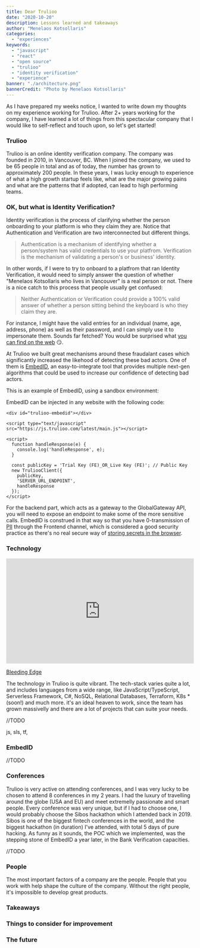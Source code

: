 ```yaml
---
title: Dear Trulioo
date: "2020-10-20"
description: Lessons learned and takeaways
author: "Menelaos Kotsollaris"
categories:
  - "experiences"
keywords:
  - "javascript"
  - "react"
  - "open source"
  - "trulioo"
  - "identity verification"
  - "experience"
banner: "./architecture.png"
bannerCredit: "Photo by Menelaos Kotsollaris"
---
```


As I have prepared my weeks notice, I wanted to write down my thoughts on my experience working for Trulioo. After 2+ years working for the company, I have learned a lot of things from this spectacular company that I would like to self-reflect and touch upon, so let's get started!

### Trulioo

Trulioo is an online identity verification company. The company was founded in 2010, in Vancouver, BC. When I joined the company, we used to be 65 people in total and as of today, the number has grown to approximately 200 people. In these years, I was lucky enough to experience of what a high growth startup feels like, what are the major growing pains and what are the patterns that if adopted, can lead to high performing teams.

### OK, but what is Identity Verification?

Identity verification is the process of clarifying whether the person onboarding to your platform is who they claim they are. Notice that Authentication and Verification are two interconnected but different things.

> Authentication is a mechanism of identifying whether a person/system has valid credentials to use your platfrom. Verification is the mechanism of validating a person's or business' identity.

In other words, if I were to try to onboard to a platfrom that ran Identity Verification, it would need to simply answer the question of whether "Menelaos Kotsollaris who lives in Vancouver" is a real person or not. There is a nice catch to this process that people usually get confused:

> Neither Authentication or Verification could provide a 100% valid answer of whether a person sitting behind the keyboard is who they claim they are.

For instance, I might have the valid entries for an individual (name, age, address, phone) as well as their password, and I can simply use it to impersonate them. Sounds far fetched? You would be surprised what [you can find on the web](https://www.reddit.com/r/btc/comments/ahyhcw/hacked_kyc_data_collected_from_top_exchanges_for/) 😏.

At Trulioo we built great mechanisms around these fraudalant cases which significantly increased the likehood of detecting these bad actors. One of them is [EmbedID](https://gateway-admin.trulioo.com/documentation/embedid), an easy-to-integrate tool that provides multiple next-gen algorithms that could be used to increase our confidence of detecting bad actors.

This is an example of EmbedID, using a sandbox environment:

EmbedID can be injected in any website with the following code:

```
<div id="trulioo-embedid"></div>

<script type="text/javascript" src="https://js.trulioo.com/latest/main.js"></script>

<script>
  function handleResponse(e) {
    console.log('handleResponse', e);
  }

  const publicKey = 'Trial Key (FE)_OR_Live Key (FE)'; // Public Key
  new TruliooClient({
    publicKey,
    'SERVER_URL_ENDPOINT',
    handleResponse
  });
</script>
```

For the backend part, which acts as a gateway to the GlobalGateway API, you will need to expose an endpoint to make some of the more sensitive calls. EmbedID is construed in that way so that you have 0-transmission of [PII](<https://searchsecurity.techtarget.com/definition/personally-identifiable-information-PII#:~:text=Personally%20identifiable%20information%20(PII)%20is,data%20can%20be%20considered%20PII>) through the Frontend channel, which is considered a good security practice as there's no real secure way of [storing secrets in the browser](https://softwareengineering.stackexchange.com/questions/194045/securely-storing-secret-data-in-a-client-side-web-application).

### Technology

<div style="width:100%;height:0;padding-bottom:56%;position:relative;"><iframe src="https://giphy.com/embed/gBOHNXb4c5N3G" width="100%" height="100%" style="position:absolute" frameBorder="0" class="giphy-embed" allowFullScreen></iframe></div><p><a href="https://giphy.com/gifs/cheezburger-win-mindwarp-gBOHNXb4c5N3G">Bleeding Edge</a></p>

The technology in Trulioo is quite vibrant. The tech-stack varies quite a lot, and includes languages from a wide range, like JavaScript/TypeScript, Serverless Framework, C#, NoSQL, Relational Databases, Terraform, K8s * (soon!) and much more. it's an ideal heaven to work, since the team has grown massivelly and there are a lot of projects that can suite your needs.

//TODO

js, sls, tf,

### EmbedID

//TODO

### Conferences

Trulioo is very active on attending conferences, and I was very lucky to be chosen to attend 8 conferences in my 2 years. I had the luxury of travelling around the globe (USA and EU) and meet extremelly passionate and smart people. Every conference was very unique, but if I had to choose one, I would probably choose the Sibos hackathon which I attended back in 2019. Sibos is one of the biggest fintech conferences in the world, and the biggest hackathon (in duration) I've attended, with total 5 days of pure hacking. As funny as it sounds, the POC which we implemented, was the stepping stone of EmbedID a year later, in the Bank Verification capacities.

//TODO

### People

The most important factors of a company are the people. People that you work with help shape the culture of the company. Without the right people, it's impossible to develop great products.

### Takeaways

### Things to consider for improvement

### The future
